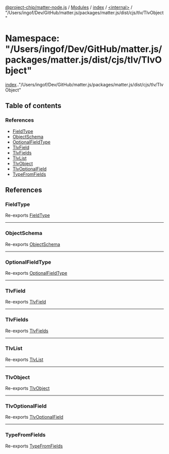 [@project-chip/matter-node.js](../README.md) / [Modules](../modules.md) / [index](index.md) / [<internal\>](index._internal_.md) / "/Users/ingof/Dev/GitHub/matter.js/packages/matter.js/dist/cjs/tlv/TlvObject"

# Namespace: "/Users/ingof/Dev/GitHub/matter.js/packages/matter.js/dist/cjs/tlv/TlvObject"

[index](index.md).[<internal>](index._internal_.md)."/Users/ingof/Dev/GitHub/matter.js/packages/matter.js/dist/cjs/tlv/TlvObject"

## Table of contents

### References

- [FieldType](index._internal_.__Users_ingof_Dev_GitHub_matter_js_packages_matter_js_dist_cjs_tlv_TlvObject_.md#fieldtype)
- [ObjectSchema](index._internal_.__Users_ingof_Dev_GitHub_matter_js_packages_matter_js_dist_cjs_tlv_TlvObject_.md#objectschema)
- [OptionalFieldType](index._internal_.__Users_ingof_Dev_GitHub_matter_js_packages_matter_js_dist_cjs_tlv_TlvObject_.md#optionalfieldtype)
- [TlvField](index._internal_.__Users_ingof_Dev_GitHub_matter_js_packages_matter_js_dist_cjs_tlv_TlvObject_.md#tlvfield)
- [TlvFields](index._internal_.__Users_ingof_Dev_GitHub_matter_js_packages_matter_js_dist_cjs_tlv_TlvObject_.md#tlvfields)
- [TlvList](index._internal_.__Users_ingof_Dev_GitHub_matter_js_packages_matter_js_dist_cjs_tlv_TlvObject_.md#tlvlist)
- [TlvObject](index._internal_.__Users_ingof_Dev_GitHub_matter_js_packages_matter_js_dist_cjs_tlv_TlvObject_.md#tlvobject)
- [TlvOptionalField](index._internal_.__Users_ingof_Dev_GitHub_matter_js_packages_matter_js_dist_cjs_tlv_TlvObject_.md#tlvoptionalfield)
- [TypeFromFields](index._internal_.__Users_ingof_Dev_GitHub_matter_js_packages_matter_js_dist_cjs_tlv_TlvObject_.md#typefromfields)

## References

### FieldType

Re-exports [FieldType](../interfaces/exports_tlv.FieldType.md)

___

### ObjectSchema

Re-exports [ObjectSchema](../classes/exports_tlv.ObjectSchema.md)

___

### OptionalFieldType

Re-exports [OptionalFieldType](../interfaces/exports_tlv.OptionalFieldType.md)

___

### TlvField

Re-exports [TlvField](exports_tlv.md#tlvfield)

___

### TlvFields

Re-exports [TlvFields](exports_tlv.md#tlvfields)

___

### TlvList

Re-exports [TlvList](exports_tlv.md#tlvlist)

___

### TlvObject

Re-exports [TlvObject](exports_tlv.md#tlvobject)

___

### TlvOptionalField

Re-exports [TlvOptionalField](exports_tlv.md#tlvoptionalfield)

___

### TypeFromFields

Re-exports [TypeFromFields](exports_tlv.md#typefromfields)
